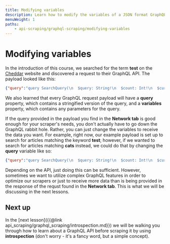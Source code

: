 ```yaml
---
title: Modifying variables
description: Learn how to modify the variables of a JSON format GraphQL query to use the API without needing to write any GraphQL language or create custom queries.
menuWeight: 1
paths:
    - api-scraping/graphql-scraping/modifying-variables
---
```


# [](#modifying-variables) Modifying variables

In the introduction of this course, we searched for the term **test** on the [Cheddar](https://cheddar.com) website and discovered a request to their GraphQL API. The payload looked like this:

```JSON
{"query":"query SearchQuery(\n  $query: String!\n  $count: Int!\n  $cursor: String\n) {\n  organization {\n    ...SearchList_organization\n    id\n  }\n}\n\nfragment SearchList_organization on Organization {\n  media(first: $count, after: $cursor, query: $query, recency_weight: 0.6, recency_days: 30, include_private: false, include_unpublished: false) {\n    hitCount\n    edges {\n      node {\n        _score\n        id\n        ...StandardListCard_video\n        __typename\n      }\n      cursor\n    }\n    pageInfo {\n      endCursor\n      hasNextPage\n    }\n  }\n}\n\nfragment StandardListCard_video on Slugable {\n  ...Thumbnail_video\n  ...StandardTextCard_media\n  slug\n  id\n  __typename\n}\n\nfragment Thumbnail_video on Slugable {\n  original_thumbnails: thumbnails(aspect_ratio: ORIGINAL) {\n    small\n    medium\n    large\n  }\n  sd_thumbnails: thumbnails(aspect_ratio: SD) {\n    small\n    medium\n    large\n  }\n  hd_thumbnails: thumbnails(aspect_ratio: HD) {\n    small\n    medium\n    large\n  }\n  film_thumbnails: thumbnails(aspect_ratio: FILM) {\n    small\n    medium\n    large\n  }\n  square_thumbnails: thumbnails(aspect_ratio: SQUARE) {\n    small\n    medium\n    large\n  }\n}\n\nfragment StandardTextCard_media on Slugable {\n  public_at\n  updated_at\n  title\n  hero_video {\n    duration\n  }\n  description\n}\n","variables":{"query":"test","count":10,"cursor":null},"operationName":"SearchQuery"}
```

We also learned that every GraphQL request payload will have a **query** property, which contains a stringified version of the query, and a **variables** property, which contains any parameters for the query.

If the query provided in the payload you find in the **Network tab** is good enough for your scraper's needs, you don't actually have to go down the GraphQL rabbit hole. Rather, you can just change the variables to receive the data you want. For example, right now, our example payload is set up to search for articles matching the keyword **test**; however, if we wanted to search for articles matching **cats** instead, we could do that by changing the **query** variable like so:

```JSON
{"query":"query SearchQuery(\n  $query: String!\n  $count: Int!\n  $cursor: String\n) {\n  organization {\n    ...SearchList_organization\n    id\n  }\n}\n\nfragment SearchList_organization on Organization {\n  media(first: $count, after: $cursor, query: $query, recency_weight: 0.6, recency_days: 30, include_private: false, include_unpublished: false) {\n    hitCount\n    edges {\n      node {\n        _score\n        id\n        ...StandardListCard_video\n        __typename\n      }\n      cursor\n    }\n    pageInfo {\n      endCursor\n      hasNextPage\n    }\n  }\n}\n\nfragment StandardListCard_video on Slugable {\n  ...Thumbnail_video\n  ...StandardTextCard_media\n  slug\n  id\n  __typename\n}\n\nfragment Thumbnail_video on Slugable {\n  original_thumbnails: thumbnails(aspect_ratio: ORIGINAL) {\n    small\n    medium\n    large\n  }\n  sd_thumbnails: thumbnails(aspect_ratio: SD) {\n    small\n    medium\n    large\n  }\n  hd_thumbnails: thumbnails(aspect_ratio: HD) {\n    small\n    medium\n    large\n  }\n  film_thumbnails: thumbnails(aspect_ratio: FILM) {\n    small\n    medium\n    large\n  }\n  square_thumbnails: thumbnails(aspect_ratio: SQUARE) {\n    small\n    medium\n    large\n  }\n}\n\nfragment StandardTextCard_media on Slugable {\n  public_at\n  updated_at\n  title\n  hero_video {\n    duration\n  }\n  description\n}\n","variables":{"query":"cats","count":10,"cursor":null},"operationName":"SearchQuery"}
```

Depending on the API, just doing this can be sufficient. However, sometimes we want to utilize complex GraphQL features in order to optimize our scrapers or just to receive more data than is being provided in the response of the requst found in the **Network tab**. This is what we will be discussing in the next lessons.

## [](#next) Next up

In the [next lesson]({{@link api_scraping/graphql_scraping/introspection.md}}) we will be walking you through how to learn about a GraphQL API before scraping it by using **introspection** (don't worry - it's a fancy word, but a simple concept).
